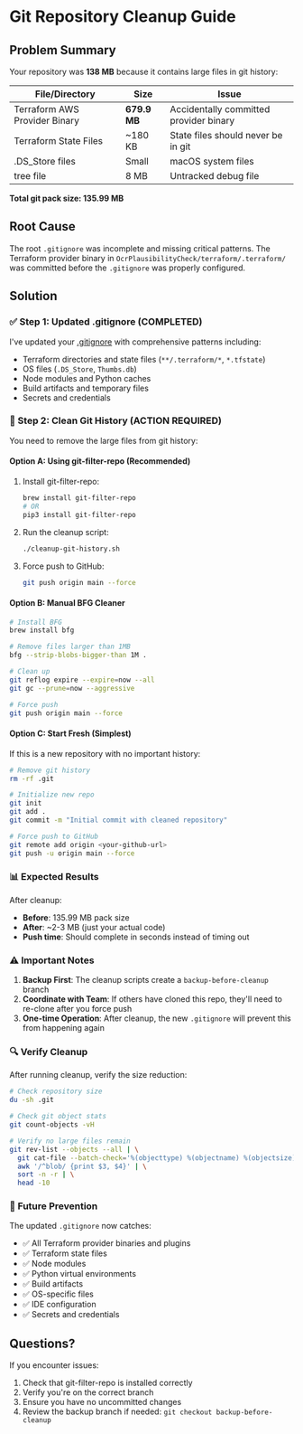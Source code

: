 # Git Repository Cleanup Guide

## Problem Summary

Your repository was **138 MB** because it contains large files in git history:

| File/Directory | Size | Issue |
|---------------|------|-------|
| Terraform AWS Provider Binary | **679.9 MB** | Accidentally committed provider binary |
| Terraform State Files | ~180 KB | State files should never be in git |
| .DS_Store files | Small | macOS system files |
| tree file | 8 MB | Untracked debug file |

**Total git pack size: 135.99 MB**

## Root Cause

The root `.gitignore` was incomplete and missing critical patterns. The Terraform provider binary in `OcrPlausibilityCheck/terraform/.terraform/` was committed before the `.gitignore` was properly configured.

## Solution

### ✅ Step 1: Updated .gitignore (COMPLETED)

I've updated your [.gitignore](.gitignore) with comprehensive patterns including:
- Terraform directories and state files (`**/.terraform/*`, `*.tfstate`)
- OS files (`.DS_Store`, `Thumbs.db`)
- Node modules and Python caches
- Build artifacts and temporary files
- Secrets and credentials

### 🔧 Step 2: Clean Git History (ACTION REQUIRED)

You need to remove the large files from git history:

#### Option A: Using git-filter-repo (Recommended)

1. Install git-filter-repo:
   ```bash
   brew install git-filter-repo
   # OR
   pip3 install git-filter-repo
   ```

2. Run the cleanup script:
   ```bash
   ./cleanup-git-history.sh
   ```

3. Force push to GitHub:
   ```bash
   git push origin main --force
   ```

#### Option B: Manual BFG Cleaner

```bash
# Install BFG
brew install bfg

# Remove files larger than 1MB
bfg --strip-blobs-bigger-than 1M .

# Clean up
git reflog expire --expire=now --all
git gc --prune=now --aggressive

# Force push
git push origin main --force
```

#### Option C: Start Fresh (Simplest)

If this is a new repository with no important history:

```bash
# Remove git history
rm -rf .git

# Initialize new repo
git init
git add .
git commit -m "Initial commit with cleaned repository"

# Force push to GitHub
git remote add origin <your-github-url>
git push -u origin main --force
```

### 📊 Expected Results

After cleanup:
- **Before**: 135.99 MB pack size
- **After**: ~2-3 MB (just your actual code)
- **Push time**: Should complete in seconds instead of timing out

### ⚠️ Important Notes

1. **Backup First**: The cleanup scripts create a `backup-before-cleanup` branch
2. **Coordinate with Team**: If others have cloned this repo, they'll need to re-clone after you force push
3. **One-time Operation**: After cleanup, the new `.gitignore` will prevent this from happening again

### 🔍 Verify Cleanup

After running cleanup, verify the size reduction:

```bash
# Check repository size
du -sh .git

# Check git object stats
git count-objects -vH

# Verify no large files remain
git rev-list --objects --all | \
  git cat-file --batch-check='%(objecttype) %(objectname) %(objectsize) %(rest)' | \
  awk '/^blob/ {print $3, $4}' | \
  sort -n -r | \
  head -10
```

### 🚀 Future Prevention

The updated `.gitignore` now catches:
- ✅ All Terraform provider binaries and plugins
- ✅ Terraform state files
- ✅ Node modules
- ✅ Python virtual environments
- ✅ Build artifacts
- ✅ OS-specific files
- ✅ IDE configuration
- ✅ Secrets and credentials

## Questions?

If you encounter issues:
1. Check that git-filter-repo is installed correctly
2. Verify you're on the correct branch
3. Ensure you have no uncommitted changes
4. Review the backup branch if needed: `git checkout backup-before-cleanup`
